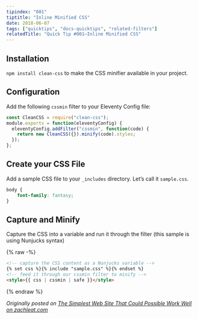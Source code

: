 ```yaml
---
tipindex: "001"
tiptitle: "Inline Minified CSS"
date: 2018-06-07
tags: ["quicktips", "docs-quicktips", "related-filters"]
relatedTitle: "Quick Tip #001—Inline Minified CSS"
---
```


## Installation

`npm install clean-css` to make the CSS minifier available in your project.

## Configuration

Add the following `cssmin` filter to your Eleventy Config file:

```js
const CleanCSS = require("clean-css");
module.exports = function(eleventyConfig) {
  eleventyConfig.addFilter("cssmin", function(code) {
    return new CleanCSS({}).minify(code).styles;
  });
};
```

## Create your CSS File

Add a sample CSS file to your `_includes` directory. Let’s call it `sample.css`.

```css
body {
    font-family: fantasy;
}
```

## Capture and Minify

Capture the CSS into a variable and run it through the filter (this sample is using Nunjucks syntax)

{% raw -%}
```html
<!-- capture the CSS content as a Nunjucks variable -->
{% set css %}{% include "sample.css" %}{% endset %}
<!-- feed it through our cssmin filter to minify -->
<style>{{ css | cssmin | safe }}</style>
```
{% endraw %}

_Originally posted on [The Simplest Web Site That Could Possible Work Well on zachleat.com](https://www.zachleat.com/web/that-could-possibly-work/)_